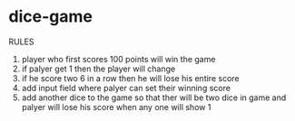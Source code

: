 # dice-game
RULES
1. player who first scores 100 points will win the game
2. if palyer get 1 then the player will change 
3. if he score two 6 in a row then he will lose his entire score
4. add input field where palyer can set their winning score
5. add another dice to the game so that ther will be two dice in  game
   and palyer will lose his score when any one will show 1
   
